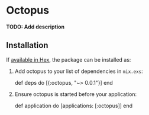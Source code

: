 # Octopus

**TODO: Add description**

## Installation

If [available in Hex](https://hex.pm/docs/publish), the package can be installed as:

  1. Add octopus to your list of dependencies in `mix.exs`:

        def deps do
          [{:octopus, "~> 0.0.1"}]
        end

  2. Ensure octopus is started before your application:

        def application do
          [applications: [:octopus]]
        end

